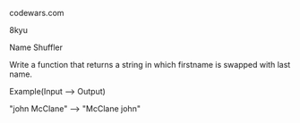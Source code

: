 codewars.com

8kyu

Name Shuffler

Write a function that returns a string in which firstname is swapped with last name.

Example(Input --> Output)

"john McClane" --> "McClane john"